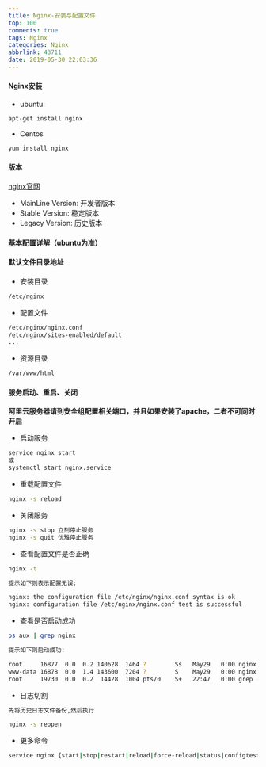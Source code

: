 ```yaml
---
title: Nginx-安装与配置文件
top: 100
comments: true
tags: Nginx
categories: Nginx
abbrlink: 43711
date: 2019-05-30 22:03:36
---
```

<!--![](https://source.unsplash.com/random/800x200)-->
<!--&emsp;-->

#### Nginx安装

- ubuntu:
```bash
apt-get install nginx
```

- Centos
```bash
yum install nginx
```
<!-- more -->

#### 版本

[nginx官网](https://nginx.org/)

- MainLine Version: 开发者版本
- Stable Version: 稳定版本
- Legacy Version: 历史版本

#### 基本配置详解（ubuntu为准）

<script src="https://gist.github.com/BoWang816/1f07e715bda05cb97f0d2f41d2192eba.js"></script>

#### 默认文件目录地址

- 安装目录
```bash
/etc/nginx
```

- 配置文件
```bash
/etc/nginx/nginx.conf
/etc/nginx/sites-enabled/default
...
```

- 资源目录
```bash
/var/www/html
```

#### 服务启动、重启、关闭

   **阿里云服务器请到安全组配置相关端口，并且如果安装了apache，二者不可同时开启**

- 启动服务
```bash
service nginx start
或
systemctl start nginx.service
```

- 重载配置文件
```bash
nginx -s reload
```

- 关闭服务
```bash
nginx -s stop 立刻停止服务 
nginx -s quit 优雅停止服务
```

- 查看配置文件是否正确
```bash
nginx -t

提示如下则表示配置无误:

nginx: the configuration file /etc/nginx/nginx.conf syntax is ok
nginx: configuration file /etc/nginx/nginx.conf test is successful
```

- 查看是否启动成功
```bash
ps aux | grep nginx

提示如下则启动成功:

root     16877  0.0  0.2 140628  1464 ?        Ss   May29   0:00 nginx: master process /usr/sbin/nginx -g daemon on; master_process on;
www-data 16878  0.0  1.4 143600  7204 ?        S    May29   0:00 nginx: worker process
root     19730  0.0  0.2  14428  1004 pts/0    S+   22:47   0:00 grep --color=auto nginx
```

- 日志切割
```bash
先将历史日志文件备份,然后执行

nginx -s reopen
```

- 更多命令
```bash
service nginx {start|stop|restart|reload|force-reload|status|configtest|rotate|upgrade}
```
